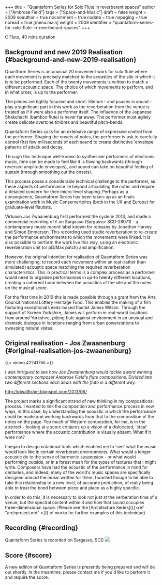 +++
title = "Quantaform Series for Solo Flute in reverberant spaces"
author = ["Ambrose Field"]
tags = ["Space-and-Music"]
draft = false
weight = 2009
noauthor = true
nocomment = true
nodate = true
nopaging = true
noread = true
[menu.main]
  weight = 2009
  identifier = "quantaform-series-for-solo-flute-in-reverberant-spaces"
+++

C Flute, 40 mins duration


## Background and new 2019 Realisation {#background-and-new-2019-realisation}

Quantform Series is an unusual 20 movement work for solo flute where each movement is precisely matched to the acoustics of the site in which it is to be performed. Each of the twenty movements is written to match a different acoustic space. The choice of which movements to perform, and in what order, is up to the performer.

The pieces are tightly focused and short. Silence - and pauses in sound - play a significant part in this work as the reverberation from the venue is treated as if it were also a performer itself. The influence of the Japanese Shakuhachi (bamboo flute) is never far away. The performer must agilely create delicate overtone timbres and beautiful pitch-bends.

Quantaform Series calls for an extensive range of expressive control from the performer. Shaping the onsets of notes, the performer is ask to carefully control first few milliseconds of each sound to create distinctive 'envelope' patterns of attack and decay.

Through this technique well-known to synthesiser performers of electronic music, time can be made to feel like it is flowing backwards (through reversed amplitude envelopes), and sound can take on beautiful feeling of sustain (through smoothing out the onsets).

This process poses a considerable technical challenge to the performer, as these aspects of performance lie beyond articulating the notes and require a detailed concern for their micro-level shaping. Perhaps as a consequence, Quantaform Series has been taken-up as an finals examination work in Music Conservertoires (both in the UK and Europe) for graduate-level flautists.

Virtuoso Jos Zwaanenburg first performed the cycle in 2013, and made a commercial recording of it on Sargasso (Sargasso: SCD-28071) - a contemporary music record label known for releases by Jonathan Harvey and Simon Emmerson. This recording used studio reverberation to re-create the performance environments to which the movements were linked. It is also possible to perform the work live this way, using an electronic reverberation unit (or pD/Max patch) and amplification.

However, the original intention for realisation of Quantaform Series was more challenging: to record each movement within an real (rather than simulated) acoustic space matching the required reverberation characteristics. This in practical terms is a complex process,as a performer would need to organise performances in up-to twenty different locations, creating a coherent bond between the acoustics of the site and the notes on the musical score.

For the first time in 2019 this is made possible through a grant from the Arts Council National Lottery Heritage Fund. This enables the making of a film featuring exceptional Leeds-based flautist James Wilson. Through the support of Screen Yorkshire, James will perform in real-world locations from around Yorkshire, pitting flute against environment in an unusual and dramatic dialogue in locations ranging from urban powerstations to sweeping natural vistas.


## Original realisation - Jos Zwaanenburg {#original-realisation-jos-zwaanenburg}

{{< vimeo 42241755 >}}

_I was intrigued to see how Jos Zwaanenburg would tackle award winning contemporary composer Ambrose Field's flute compositions. Divided into two different sections each deals with the flute in a different way._

<http://idwalfisher.blogspot.com/2013/09/>

The project marks a significant strand of new thinking in my compositional process. I wanted to link the composition and performance process in new ways, in this case, by understanding the acoustic in which the performance could be made and working backwards from that to the composition of the notes on the page. Too much of Western composition, for me, is in the abstract - looking at a score conjures up a vision of a dislocated, 'ideal' performance where the acoustic contribution is visually absent. What if it were not?

I began to design notational tools which enabled me to 'see' what the music would look like in certain reverberant environments. What would a longer acoustic do to the sense of harmonic suspension - or what would performing outside, or in a forest mean for the types of textures that I might write. Composers have had the acoustic of the performance in mind for centuries, and indeed, many of the world's music spaces are specifically designed around the music written for them. I wanted though to be able to take this relationship to a new level, of accurate predicition, of really being able to treat the bond between piece and place as a highly specific.

In order to do this, it is necessary to look not just at the verberation time of a venue, but the spectral content within it and how that sound occupies three-dimensional space. (Please see the [Architexture Series]({{<ref "archproject.md" >}}) of works for further examples of this technique).


## Recording {#recording}

Quantaform Series is recorded on Sargasso, SCD
[![](/ox-hugo/FIELD_quantaform_series.jpg)](/ox-hugo/FIELD_quantaform_series.jpg)


## Score {#score}

A new edition of Quantaform Series is presently being prepared and will be out shortly. In the meantime, please contact me if you'd like to perform it and require the score.